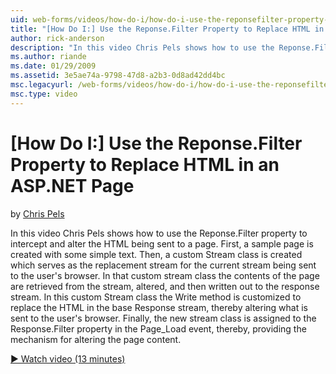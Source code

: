 ```yaml
---
uid: web-forms/videos/how-do-i/how-do-i-use-the-reponsefilter-property-to-replace-html-in-an-aspnet-page
title: "[How Do I:] Use the Reponse.Filter Property to Replace HTML in an ASP.NET Page | Microsoft Docs"
author: rick-anderson
description: "In this video Chris Pels shows how to use the Reponse.Filter property to intercept and alter the HTML being sent to a page. First, a sample page is created w..."
ms.author: riande
ms.date: 01/29/2009
ms.assetid: 3e5ae74a-9798-47d8-a2b3-0d8ad42dd4bc
msc.legacyurl: /web-forms/videos/how-do-i/how-do-i-use-the-reponsefilter-property-to-replace-html-in-an-aspnet-page
msc.type: video
---
```

# [How Do I:] Use the Reponse.Filter Property to Replace HTML in an ASP.NET Page

by [Chris Pels](https://twitter.com/chrispels)

In this video Chris Pels shows how to use the Reponse.Filter property to intercept and alter the HTML being sent to a page. First, a sample page is created with some simple text. Then, a custom Stream class is created which serves as the replacement stream for the current stream being sent to the user's browser. In that custom stream class the contents of the page are retrieved from the stream, altered, and then written out to the response stream. In this custom Stream class the Write method is customized to replace the HTML in the base Response stream, thereby altering what is sent to the user's browser. Finally, the new stream class is assigned to the Response.Filter property in the Page\_Load event, thereby, providing the mechanism for altering the page content.

[&#9654; Watch video (13 minutes)](https://channel9.msdn.com/Blogs/ASP-NET-Site-Videos/how-do-i-use-the-reponsefilter-property-to-replace-html-in-an-aspnet-page)
